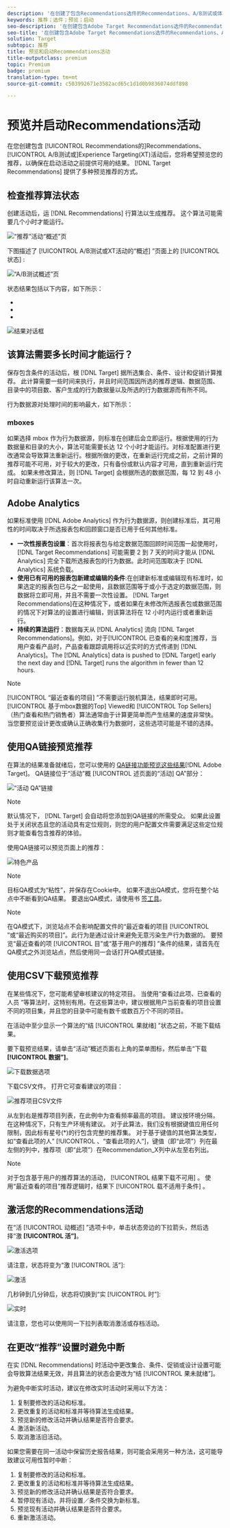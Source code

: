```yaml
---
description: '在创建了包含Recommendations选件的Recommendations、A/B测试或体验定位(XT)活动后，您需要预览该活动，以确保在启动活动之前可以使用结果。 Target Recommendations提供了多种预览推荐的方法。 '
keywords: 推荐；选件；预览；启动
seo-description: '在创建包含Adobe Target Recommendations选件的Recommendations、A/B测试或体验定位(XT)活动后，您需要预览该活动，以确保在启动活动之前可以获得结果。 Target Recommendations提供了多种预览推荐的方法。 '
seo-title: '在创建包含Adobe Target Recommendations选件的Recommendations、A/B测试或体验定位(XT)活动后，您需要预览该活动，以确保在启动活动之前可以获得结果。 Target Recommendations提供了多种预览推荐的方法。 '
solution: Target
subtopic: 推荐
title: 预览和启动Recommendations活动
title-outputclass: premium
topic: Premium
badge: premium
translation-type: tm+mt
source-git-commit: c503992671e3582acd65c1d1d0b9836074ddf898

---
```



# 预览并启动Recommendations活动

在您创建包含 [!UICONTROL Recommendations的]Recommendations、 [!UICONTROL A/B测试或][](/help/c-recommendations/recommendations-as-an-offer.md)Experience Targeting(XT)活动后，您将希望预览您的推荐，以确保在启动活动之前提供可用的结果。 [!DNL Target Recommendations] 提供了多种预览推荐的方式。

## 检查推荐算法状态

创建活动后，运 [!DNL Recommendations] 行算法以生成推荐。 这个算法可能需要几个小时才能运行。


![“推荐”活动“概述”页](/help/c-recommendations/t-create-recs-activity/assets/recs-overview.png)

下图描述了 [!UICONTROL A/B测试或XT活动的“概述] ”页面上的 [!UICONTROL 状态] :

![“A/B测试概述”页](/help/c-recommendations/t-create-recs-activity/assets/ab-overview.png)

状态结果包括以下内容，如下所示：

* [!UICONTROL 结果就绪]:指示算法已返回结果
* [!UICONTROL 结果未就绪]:指示算法尚未完成运行。
* [!UICONTROL 源失败]:指示无法检索自定义条件源文件。

![结果对话框](/help/c-recommendations/t-create-recs-activity/assets/results.png)

## 该算法需要多长时间才能运行？

保存包含条件的活动后，根 [!DNL Target] 据所选集合、条件、设计和促销计算推荐。 此计算需要一些时间来执行，并且时间范围因所选的推荐逻辑、数据范围、目录中的项目数、客户生成的行为数据量以及所选的行为数据源而有所不同。

行为数据源对处理时间的影响最大，如下所示：

### mboxes

如果选择 mbox 作为行为数据源，则标准在创建后会立即运行。根据使用的行为数据量和目录的大小，算法可能需要长达 12 个小时才能运行。对标准配置进行更改通常会导致算法重新运行。根据所做的更改，在重新运行完成之前，之前计算的推荐可能不可用，对于较大的更改，只有备份或默认内容才可用，直到重新运行完成。 如果未修改算法，则 [!DNL Target] 会根据所选的数据范围，每 12 到 48 小时自动重新运行该算法一次。

## Adobe Analytics

如果标准使用 [!DNL Adobe Analytics] 作为行为数据源，则创建标准后，其可用性的时间取决于所选报表包和回顾窗口是否已用于任何其他标准。

* **一次性报表包设置**：首次将报表包与给定数据范围回顾时间范围一起使用时，[!DNL Target Recommendations] 可能需要 2 到 7 天的时间才能从 [!DNL Analytics] 完全下载所选报表包的行为数据。此时间范围取决于 [!DNL Analytics] 系统负载。
* **使用已有可用的报表包新建或编辑的条件**:在创建新标准或编辑现有标准时，如果选定的报表包已与之一起使用，且数据范围等于或小于选定的数据范围，则数据将立即可用，并且不需要一次性设置。 [!DNL Target Recommendations]在这种情况下，或者如果在未修改所选报表包或数据范围的情况下对算法的设置进行编辑，则该算法将在 12 小时内运行或者重新运行。
* **持续的算法运行**：数据每天从 [!DNL Analytics] 流向 [!DNL Target Recommendations]。例如，对于[!UICONTROL 已查看的亲和度]推荐，当用户查看产品时，产品查看跟踪调用将以近实时的方式传递到 [!DNL Analytics]。The [!DNL Analytics] data is pushed to [!DNL Target] early the next day and [!DNL Target] runs the algorithm in fewer than 12 hours.

>[!NOTE]
>
>[!UICONTROL “最近查看的项目] ”不需要运行脱机算法，结果即时可用。 [!UICONTROL 基于mbox数据的Top] Viewed和 [!UICONTROL Top Sellers] （热门查看和热门销售者）算法通常由于计算更简单而产生结果的速度非常快。 当您要预览设计更改或确认正确收集行为数据时，这些选项可能是不错的选择。

## 使用QA链接预览推荐

在算法的结果准备就绪后，您可以使用的 [QA链接功能预览这些结果](/help/c-activities/c-activity-qa/activity-qa.md)[!DNL Adobe Target]。 QA链接位于“活动”概 [!UICONTROL 述页面的“活动] QA”部分：

![“活动 QA”链接](/help/c-recommendations/t-create-recs-activity/assets/qa-link.png)

>[!NOTE]
>
>默认情况下， [!DNL Target] 会自动将您添加到QA链接的所需受众。 如果此设置处于关闭状态且您的活动具有定位规则，则您的用户配置文件需要满足这些定位规则才能查看包含推荐的体验。

使用QA链接可以预览页面上的推荐：

![特色产品](/help/c-recommendations/t-create-recs-activity/assets/featured-products.png)

>[!NOTE]
>
>目标QA模式为“粘性”，并保存在Cookie中。 如果不退出QA模式，您将在整个站点中不断看到QA结果。 要退出QA模式，请使用书 [签工具](/help/c-activities/c-activity-qa/activity-qa-bookmark.md)。

>[!NOTE]
>
>在QA模式下，浏览站点不会影响配置文件的“最近查看的项目 [!UICONTROL ”或“最近购买的项目]”。此行为是通过设计来避免无意污染生产行为数据的。 要预览“最近查看的项 [!UICONTROL 目”或“基于用户的推荐] ”条件的结果，请首先在QA模式之外浏览站点，然后使用同一会话打开QA模式链接。

## 使用CSV下载预览推荐

在某些情况下，您可能希望审核建议的特定项目。 当使用“查看过此项、已查看的人员 ”等算法时，这特别有用。在这些算法中，建议根据用户当前查看的项目设置不同的项目集，并且您的目录中可能有数千或数百万个不同的项目。

在活动中至少显示一个算法的“结 [!UICONTROL 果就绪] ”状态之前，不能下载结果。

要下载预览结果，请单击“活动”概述页面右上角的菜单图标，然后单击“下载 **[!UICONTROL 数据”]**。

![下载数据选项](/help/c-recommendations/t-create-recs-activity/assets/download-data.png)

下载CSV文件。 打开它可查看建议的项目：

![推荐项目CSV文件](/help/c-recommendations/t-create-recs-activity/assets/recommended-items.png)

从左到右是推荐项目列表，在此例中为查看频率最高的项目。 建议按环境分隔，在这种情况下，只有生产环境有建议。 对于此算法，我们没有根据键值应用任何限制，因此标有星号(*)的行包含完整的推荐集。 对于基于键值的其他算法类型，如“查看此项的人” [!UICONTROL 、“查看此项的人”]，键值（即“此项”）列在最左侧的列中，推荐项（即“此项”）在Recommendation_X列中从左至右列出。

>[!NOTE]
>
>对于包含基于用户的推荐算法的活动， [!UICONTROL 结果下载不可用] 。 使用“最近查看的项目”推荐逻辑时，结果下 [!UICONTROL 载不适用于条件] 。

## 激活您的Recommendations活动

在“活 [!UICONTROL 动概述] ”选项卡中，单击状态旁边的下拉箭头，然后选择“激 **[!UICONTROL 活”]**。

![激活选项](/help/c-recommendations/t-create-recs-activity/assets/activate.png)

请注意，状态将变为“激 [!UICONTROL 活”]:

![激活](/help/c-recommendations/t-create-recs-activity/assets/activating.png)

几秒钟到几分钟后，状态将切换到“实 [!UICONTROL 时”]:

![实时](/help/c-recommendations/t-create-recs-activity/assets/live.png)

请注意，您也可以使用同一下拉列表取消激活或存档活动。

## 在更改“推荐”设置时避免中断

在实 [!DNL Recommendations] 时活动中更改集合、条件、促销或设计设置可能会导致算法结果无效，并且算法的状态会更改为“结 [!UICONTROL 果未就绪”]。

为避免中断实时活动，建议在修改实时活动时采用以下方法：

1. 复制要修改的活动和标准。
1. 更改重复的活动和标准并等待算法生成结果。
1. 预览新的修改活动并确认结果是否符合要求。
1. 激活新活动。
1. 取消激活旧活动。

如果您需要在同一活动中保留历史报告结果，则可能会采用另一种方法，这可能导致建议可用性暂时中断：

1. 复制要修改的活动和标准。
1. 更改重复的活动和标准并等待算法生成结果。
1. 预览新的修改活动并确认结果是否符合要求。
1. 暂停现有活动，并将设置／条件交换为新标准。
1. 预览现有活动并确认结果是否符合要求。
1. 重新激活活动。
